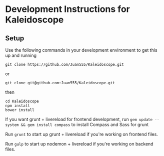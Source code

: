 # Development Instructions for Kaleidoscope

## Setup
Use the following commands in your development environment to get this up and running
```
git clone https://github.com/Juan555/Kaleidoscope.git
```
or
```
git clone git@github.com:Juan555/Kaleidoscope.git
```
then
```
cd Kaleidoscope
npm install
bower install
```

If you want grunt + livereload for frontend development, run
`gem update --system && gem install compass`
to install Compass and Sass for grunt

Run `grunt` to start up grunt + livereload if you're working on frontend files.

Run `gulp` to start up nodemon + livereload if you're working on backend files.